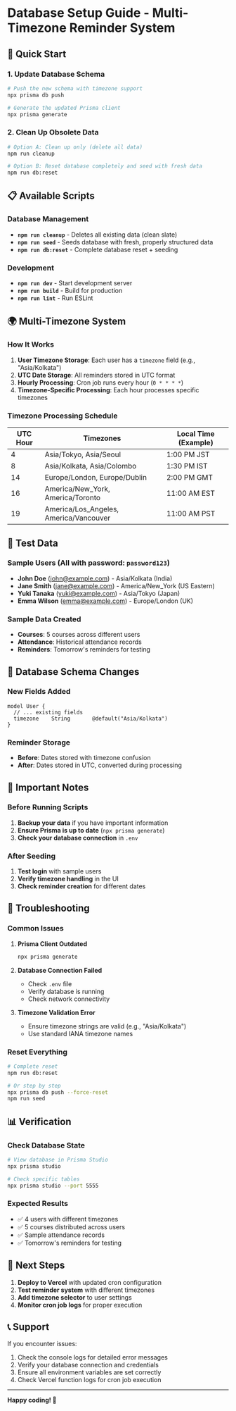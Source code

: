 # Database Setup Guide - Multi-Timezone Reminder System

## 🚀 Quick Start

### 1. Update Database Schema
```bash
# Push the new schema with timezone support
npx prisma db push

# Generate the updated Prisma client
npx prisma generate
```

### 2. Clean Up Obsolete Data
```bash
# Option A: Clean up only (delete all data)
npm run cleanup

# Option B: Reset database completely and seed with fresh data
npm run db:reset
```

## 📋 Available Scripts

### Database Management
- **`npm run cleanup`** - Deletes all existing data (clean slate)
- **`npm run seed`** - Seeds database with fresh, properly structured data
- **`npm run db:reset`** - Complete database reset + seeding

### Development
- **`npm run dev`** - Start development server
- **`npm run build`** - Build for production
- **`npm run lint`** - Run ESLint

## 🌍 Multi-Timezone System

### How It Works
1. **User Timezone Storage**: Each user has a `timezone` field (e.g., "Asia/Kolkata")
2. **UTC Date Storage**: All reminders stored in UTC format
3. **Hourly Processing**: Cron job runs every hour (`0 * * * *`)
4. **Timezone-Specific Processing**: Each hour processes specific timezones

### Timezone Processing Schedule
| UTC Hour | Timezones | Local Time (Example) |
|----------|-----------|---------------------|
| 4 | Asia/Tokyo, Asia/Seoul | 1:00 PM JST |
| 8 | Asia/Kolkata, Asia/Colombo | 1:30 PM IST |
| 14 | Europe/London, Europe/Dublin | 2:00 PM GMT |
| 16 | America/New_York, America/Toronto | 11:00 AM EST |
| 19 | America/Los_Angeles, America/Vancouver | 11:00 AM PST |

## 🧪 Test Data

### Sample Users (All with password: `password123`)
- **John Doe** (john@example.com) - Asia/Kolkata (India)
- **Jane Smith** (jane@example.com) - America/New_York (US Eastern)
- **Yuki Tanaka** (yuki@example.com) - Asia/Tokyo (Japan)
- **Emma Wilson** (emma@example.com) - Europe/London (UK)

### Sample Data Created
- **Courses**: 5 courses across different users
- **Attendance**: Historical attendance records
- **Reminders**: Tomorrow's reminders for testing

## 🔧 Database Schema Changes

### New Fields Added
```prisma
model User {
  // ... existing fields
  timezone    String       @default("Asia/Kolkata")
}
```

### Reminder Storage
- **Before**: Dates stored with timezone confusion
- **After**: Dates stored in UTC, converted during processing

## 🚨 Important Notes

### Before Running Scripts
1. **Backup your data** if you have important information
2. **Ensure Prisma is up to date** (`npx prisma generate`)
3. **Check your database connection** in `.env`

### After Seeding
1. **Test login** with sample users
2. **Verify timezone handling** in the UI
3. **Check reminder creation** for different dates

## 🐛 Troubleshooting

### Common Issues
1. **Prisma Client Outdated**
   ```bash
   npx prisma generate
   ```

2. **Database Connection Failed**
   - Check `.env` file
   - Verify database is running
   - Check network connectivity

3. **Timezone Validation Error**
   - Ensure timezone strings are valid (e.g., "Asia/Kolkata")
   - Use standard IANA timezone names

### Reset Everything
```bash
# Complete reset
npm run db:reset

# Or step by step
npx prisma db push --force-reset
npm run seed
```

## 📊 Verification

### Check Database State
```bash
# View database in Prisma Studio
npx prisma studio

# Check specific tables
npx prisma studio --port 5555
```

### Expected Results
- ✅ 4 users with different timezones
- ✅ 5 courses distributed across users
- ✅ Sample attendance records
- ✅ Tomorrow's reminders for testing

## 🎯 Next Steps

1. **Deploy to Vercel** with updated cron configuration
2. **Test reminder system** with different timezones
3. **Add timezone selector** to user settings
4. **Monitor cron job logs** for proper execution

## 📞 Support

If you encounter issues:
1. Check the console logs for detailed error messages
2. Verify your database connection and credentials
3. Ensure all environment variables are set correctly
4. Check Vercel function logs for cron job execution

---

**Happy coding! 🚀**
